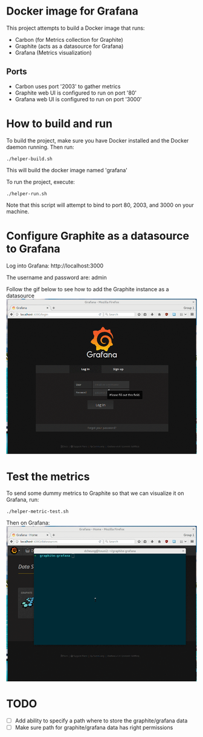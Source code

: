 # Docker image for Grafana

This project attempts to build a Docker image that runs:

- Carbon (for Metrics collection for Graphite)
- Graphite (acts as a datasource for Grafana)
- Grafana (Metrics visualization)

## Ports

- Carbon uses port '2003' to gather metrics
- Graphite web UI is configured to run on port '80'
- Grafana web UI is configured to run on port '3000'

# How to build and run

To build the project, make sure you have Docker installed and the Docker daemon
running. Then run:

```
./helper-build.sh
```

This will build the docker image named 'grafana'

To run the project, execute:

```
./helper-run.sh
```

Note that this script will attempt to bind to port 80, 2003, and 3000 on your
machine.

# Configure Graphite as a datasource to Grafana

Log into Grafana: http://localhost:3000

The username and password are: admin

Follow the gif below to see how to add the Graphite instance as a datasource
![Alt Text](https://github.com/thescouser89/grafana-docker/raw/master/gifs/datasource.gif)


# Test the metrics

To send some dummy metrics to Graphite so that we can visualize it on Grafana,
run:

```
./helper-metric-test.sh
```

Then on Grafana:
![Alt Text](https://github.com/thescouser89/grafana-docker/raw/master/gifs/metrics.gif)


# TODO

- [ ] Add ability to specify a path where to store the graphite/grafana data
- [ ] Make sure path for graphite/grafana data has right permissions
